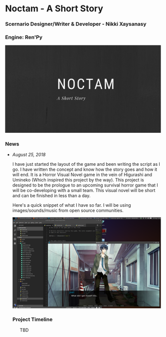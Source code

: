 <h1>Noctam - A Short Story</h1>
<h3>Scernario Designer/Writer &amp; Developer - Nikki Xaysanasy</h3>
<h3>Engine: Ren'Py</h3>
<img src="images/wallpaper.png">

<p>
    <h3>News</h3>
    <ul>
                <li>
    <em>August 25, 2018</em>
    <p>
    I have just started the layout of the game and been writing the script as I go. I have written the concept and know how the story goes and how it will end. It is a Horror Visual Novel game in the vein of Higurashi and Umineko (Which inspired this project by the way).
    This project is designed to be the prologue to an upcoming survival horror game that I will be co-developing with a small team. This visual novel will be short and can be finished in less than a day.</p>
    <p>Here's a quick snippet of what I have so far. I will be using images/sounds/music from open source communities.</p>
    <img src="images/noctam.png">
</li>

</p>

<h3>Project Timeline</h3>
<ul>
<p>TBD</p>
</ul>